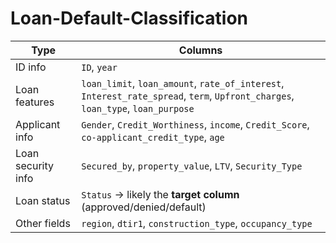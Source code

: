# Loan-Default-Classification



| Type               | Columns                                                                                                                         |
| ------------------ | ------------------------------------------------------------------------------------------------------------------------------- |
| ID info            | `ID`, `year`                                                                                                                    |
| Loan features      | `loan_limit`, `loan_amount`, `rate_of_interest`, `Interest_rate_spread`, `term`, `Upfront_charges`, `loan_type`, `loan_purpose` |
| Applicant info     | `Gender`, `Credit_Worthiness`, `income`, `Credit_Score`, `co-applicant_credit_type`, `age`                                      |
| Loan security info | `Secured_by`, `property_value`, `LTV`, `Security_Type`                                                                          |
| Loan status        | `Status` → likely the **target column** (approved/denied/default)                                                               |
| Other fields       | `region`, `dtir1`, `construction_type`, `occupancy_type`                                                                        |
